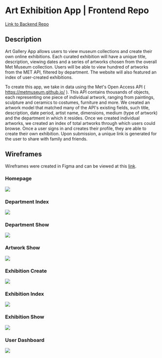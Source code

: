 # Art Exhibition App | Frontend Repo

[Link to Backend Repo](https://github.com/caitreid/projectThreeBackend)

## Description

Art Gallery App allows users to view museum collections and create their own online exhibitions. Each curated exhibition will have a unique title, description, viewing dates and a series of artworks chosen from the overall Met Museum collection. Users will be able to view hundred of artworks from the MET API, filtered by department. The website will also featured an index of user-created exhibitions.

To create this app, we take in data using the Met's Open Access API ( https://metmuseum.github.io/ ). This API contains thousands of objects, each representing one piece of individual artwork, ranging from paintings, sculpture and ceramics to costumes, furniture and more. We created an artwork model that matched many of the API's existing fields, such title, description, date period, artist name, dimensions, medium (type of artwork) and the department in which it resides. Once we created individual artworks, we created an index of total artworks through which users could browse. Once a user signs in and creates their profile, they are able to create their own exhibition. Upon submission, a unique link is generated for the user to share with family and friends.

## Wireframes
Wireframes were created in Figma and can be viewed at this [link](https://www.figma.com/file/DHUztB6IaUgp0uYTTQKJId/SEI-Project-3?node-id=0%3A1&t=iQouSBqQ90jxXsxJ-1).

### Homepage
<img src="./private/Project_3_wireframes_Page_1.png" />


### Department Index
<img src="./private/Project_3_wireframes_Page_2.png" />

### Department Show
<img src="./private/Project_3_wireframes_Page_3.png" />

### Artwork Show
<img src="./private/Project_3_wireframes_Page_4.png" />

### Exhibition Create
<img src="./private/Project_3_wireframes_Page_5.png" />

### Exhibition Index
<img src="./private/Project_3_wireframes_Page_6.png" />

### Exhibition Show
<img src="./private/Project_3_wireframes_Page_7.png" />

### User Dashboard
<img src="./private/Project_3_wireframes_Page_8.png" />